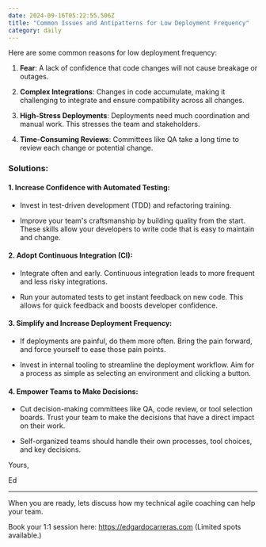 ```yaml
---
date: 2024-09-16T05:22:55.506Z
title: "Common Issues and Antipatterns for Low Deployment Frequency"
category: daily
---
```


Here are some common reasons for low deployment frequency:

1. **Fear**: A lack of confidence that code changes will not cause breakage or outages.

2. **Complex Integrations**: Changes in code accumulate, making it challenging to integrate and ensure compatibility across all changes.

3. **High-Stress Deployments**: Deployments need much coordination and manual work. This stresses the team and stakeholders.

4. **Time-Consuming Reviews**: Committees like QA take a long time to review each change or potential change.

### Solutions:

#### 1. Increase Confidence with Automated Testing:

- Invest in test-driven development (TDD) and refactoring training.

- Improve your team's craftsmanship by building quality from the start. These skills allow your developers to write code that is easy to maintain and change.

#### 2. Adopt Continuous Integration (CI):

- Integrate often and early. Continuous integration leads to more frequent and less risky integrations.

- Run your automated tests to get instant feedback on new code. This allows for quick feedback and boosts developer confidence.

#### 3. Simplify and Increase Deployment Frequency:

- If deployments are painful, do them more often. Bring the pain forward, and force yourself to ease those pain points.

- Invest in internal tooling to streamline the deployment workflow. Aim for a process as simple as selecting an environment and clicking a button.

#### 4. Empower Teams to Make Decisions:

- Cut decision-making committees like QA, code review, or tool selection boards. Trust your team to make the decisions that have a direct impact on their work.

- Self-organized teams should handle their own processes, tool choices, and key decisions.

Yours,

Ed

---

When you are ready, lets discuss how my technical agile coaching can help your team.

Book your 1:1 session here: https://edgardocarreras.com (Limited spots available.)

